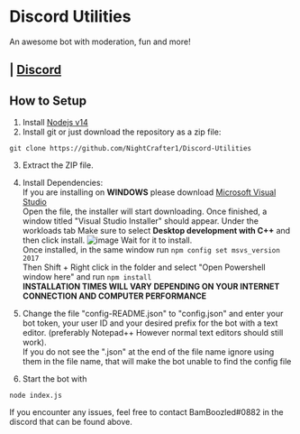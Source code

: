 # Discord Utilities
An awesome bot with moderation, fun and more!

## | [Discord](https://discord.gg/pXCkAqk)

## How to Setup
1. Install [Nodejs v14](https://nodejs.org/en/download/)
2. Install git or just download the repository as a zip file:
```
git clone https://github.com/NightCrafter1/Discord-Utilities
```
3. Extract the ZIP file.
4. Install Dependencies:    
If you are installing on **WINDOWS** please download [Microsoft Visual Studio](https://visualstudio.microsoft.com/thank-you-downloading-visual-studio/?sku=Community&rel=16#)    
Open the file, the installer will start downloading. Once finished, a window titled "Visual Studio Installer" should appear. Under the workloads tab Make sure to select **Desktop development with C++** and then click install. ![image](https://i.stack.imgur.com/S3RgX.png)
Wait for it to install.    
Once installed, in the same window run ``` npm config set msvs_version 2017 ```    
Then Shift + Right click in the folder and select "Open Powershell window here" and run ``` npm install ```     
**INSTALLATION TIMES WILL VARY DEPENDING ON YOUR INTERNET CONNECTION AND COMPUTER PERFORMANCE**    

5. Change the file "config-README.json" to "config.json" and enter your bot token, your user ID and your desired prefix for the bot with a text editor. (preferably Notepad++ However normal text editors should still work).   
If you do not see the ".json" at the end of the file name ignore using them in the file name, that will make the bot unable to find the config file
6. Start the bot with 
```
node index.js
```
If you encounter any issues, feel free to contact BamBoozled#0882 in the discord that can be found above.